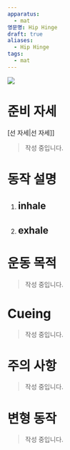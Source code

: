 ```yaml
---
apparatus:
  - mat
영문명: Hip Hinge
draft: true
aliases:
  - Hip Hinge
tags:
  - mat
---
```



![](https://youtu.be/lPOdTeASiyY?si=srXQkPcEDCn6vHwm)

# 준비 자세

[선 자세|선 자세]]

> 작성 중입니다.

# 동작 설명

1. inhale
   -

2. exhale
   -

# 운동 목적

> 작성 중입니다.

# Cueing

> 작성 중입니다.

# 주의 사항

> 작성 중입니다.

# 변형 동작

> 작성 중입니다.
